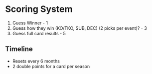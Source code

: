 # Scoring System
1. Guess Winner -  1
2. Guess how they win (KO/TKO, SUB, DEC) (2 picks per event)? - 3
3. Guess full card results - 5

## Timeline
- Resets every 6 months
- 2 double points for a card per season
